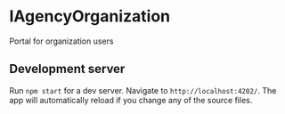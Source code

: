 # IAgencyOrganization
Portal for organization users

## Development server

Run `npm start` for a dev server. Navigate to `http://localhost:4202/`. The app will automatically reload if you change any of the source files.
